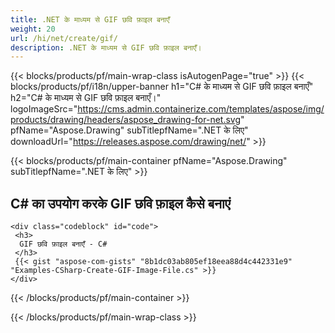 ```yaml
---
title: .NET के माध्यम से GIF छवि फ़ाइल बनाएँ
weight: 20
url: /hi/net/create/gif/
description: .NET के माध्यम से GIF छवि फ़ाइल बनाएँ।
---
```


{{< blocks/products/pf/main-wrap-class isAutogenPage="true" >}}
{{< blocks/products/pf/i18n/upper-banner h1="C# के माध्यम से GIF छवि फ़ाइल बनाएँ" h2="C# के माध्यम से GIF छवि फ़ाइल बनाएँ।" logoImageSrc="https://cms.admin.containerize.com/templates/aspose/img/products/drawing/headers/aspose_drawing-for-net.svg" pfName="Aspose.Drawing" subTitlepfName=".NET के लिए" downloadUrl="https://releases.aspose.com/drawing/net/" >}}

{{< blocks/products/pf/main-container pfName="Aspose.Drawing" subTitlepfName=".NET के लिए" >}}

<h2>C# का उपयोग करके GIF छवि फ़ाइल कैसे बनाएं</h2>

    <div class="codeblock" id="code">
     <h3>
      GIF छवि फ़ाइल बनाएँ - C#
     </h3>
     {{< gist "aspose-com-gists" "8b1dc03ab805ef18eea88d4c442331e9" "Examples-CSharp-Create-GIF-Image-File.cs" >}}
    </div>

{{< /blocks/products/pf/main-container >}}


{{< /blocks/products/pf/main-wrap-class >}}
